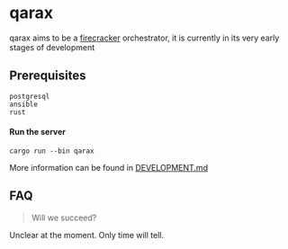 # qarax

qarax aims to be a [firecracker](https://firecracker-microvm.github.io/) orchestrator, it is currently in its very early stages of development

## Prerequisites

```
postgresql
ansible
rust
```
#### Run the server

```shell
cargo run --bin qarax
```

More information can be found in [DEVELOPMENT.md](./docs/DEVELOPMENT.md)
## FAQ

> Will we succeed?

Unclear at the moment. Only time will tell.
